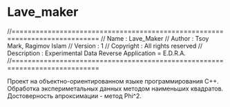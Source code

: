 # Lave_maker

//============================================================================
// Name        : Lave_Maker
// Author      : Tsoy Mark, Ragimov Islam
// Version     : 1
// Copyright   : All rights reserved
// Description : Experimental Data Reverse Application = E.D.R.A.
//============================================================================

Проект на объектно-ориентированном языке программирования С++.
Обработка экспериметальных данных методом наименьших квадратов. Достоверность апроксимации - метод Phi^2.
